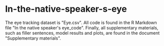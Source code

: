 # In-the-native-speaker-s-eye
The eye tracking dataset is "Eye.csv". All code is found in the R Markdown file "In the native speaker's eye_code". Finally, all supplementary materials, such as filler sentences, model results and plots, are found in the document "Supplementary materials". 
